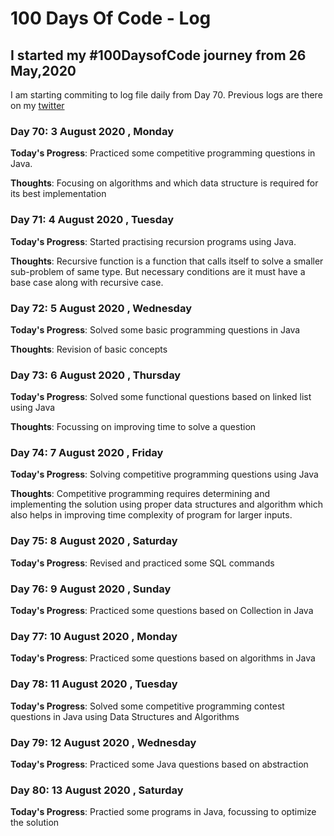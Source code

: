 # 100 Days Of Code - Log
<!--
### Day 0: February 30, 2016 (Example 1)
##### (delete me or comment me out)

**Today's Progress**: Fixed CSS, worked on canvas functionality for the app.

**Thoughts:** I really struggled with CSS, but, overall, I feel like I am slowly getting better at it. Canvas is still new for me, but I managed to figure out some basic functionality.

**Link to work:** [Calculator App](http://www.example.com)

### Day 0: February 30, 2016 (Example 2)
##### (delete me or comment me out)

**Today's Progress**: Fixed CSS, worked on canvas functionality for the app.

**Thoughts**: I really struggled with CSS, but, overall, I feel like I am slowly getting better at it. Canvas is still new for me, but I managed to figure out some basic functionality.

**Link(s) to work**: [Calculator App](http://www.example.com)


### Day 1: June 27, Monday

**Today's Progress**: I've gone through many exercises on FreeCodeCamp.

**Thoughts** I've recently started coding, and it's a great feeling when I finally solve an algorithm challenge after a lot of attempts and hours spent.

**Link(s) to work**
1. [Find the Longest Word in a String](https://www.freecodecamp.com/challenges/find-the-longest-word-in-a-string)
2. [Title Case a Sentence](https://www.freecodecamp.com/challenges/title-case-a-sentence)
-->
## I started my #100DaysofCode journey from 26 May,2020
I am starting commiting to log file daily from Day 70.
Previous logs are there on my [twitter](https://twitter.com/sidsri99)

### Day 70: 3 August 2020 , Monday

**Today's Progress**: Practiced some competitive programming questions in Java.

**Thoughts**: Focusing on algorithms and which data structure is required for its best implementation

### Day 71: 4 August 2020 , Tuesday

**Today's Progress**: Started practising recursion programs using Java.

**Thoughts**: Recursive function is a function that calls itself to solve a smaller sub-problem of same type. But necessary conditions are it must have a base case along with recursive case.


### Day 72: 5 August 2020 , Wednesday

**Today's Progress**: Solved some basic programming questions in Java

**Thoughts**: Revision of basic concepts


### Day 73: 6 August 2020 , Thursday

**Today's Progress**: Solved some functional questions based on linked list using Java

**Thoughts**: Focussing on improving time to solve a question


### Day 74: 7 August 2020 , Friday

**Today's Progress**: Solving competitive programming questions using Java

**Thoughts**: Competitive programming requires determining and implementing the solution using proper data structures and algorithm which also helps in improving time complexity of program for larger inputs.


### Day 75: 8 August 2020 , Saturday

**Today's Progress**: Revised and practiced some SQL commands



### Day 76: 9 August 2020 , Sunday

**Today's Progress**: Practiced some questions based on Collection in Java


### Day 77: 10 August 2020 , Monday

**Today's Progress**: Practiced some questions based on algorithms in Java



### Day 78: 11 August 2020 , Tuesday

**Today's Progress**: Solved some competitive programming contest questions in Java using Data Structures and Algorithms



### Day 79: 12 August 2020 , Wednesday

**Today's Progress**: Practiced some Java questions based on abstraction



### Day 80: 13 August 2020 , Saturday

**Today's Progress**: Practied some programs in Java, focussing to optimize the solution


